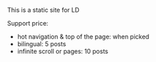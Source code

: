 This is a static site for LD

Support price:

- hot navigation & top of the page: when picked
- bilingual: 5 posts
- infinite scroll or pages: 10 posts
